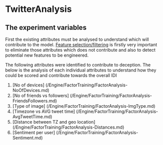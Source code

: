 # TwitterAnalysis
## The experiment variables

First the existing attributes must be analysed to understand which will contribute to the model.
[Feature selection/filtering](/Engine/FeatureIdentification/FeatureIdentification.md) is firstly very important to eliminate those attributes which does not contribute and also to detect potential new features to be engineered.

The following attributes were identified to contribute to deception. The below is the analysis of each individual attributes to understand how they could be scored and contribute towards the overall IDI

1. [No of devices] (/Engine/FactorTraining/FactorAnalysis-NoOfDevices.md)
2. [No of friends vs followers] (/Engine/FactorTraining/FactorAnalysis-FriendsFollowers.md)
3. [Type of image] (/Engine/FactorTraining/FactorAnalysis-ImgType.md)
4. [Timezone vs AVG tweet time] (/Engine/FactorTraining/FactorAnalysis-AvgTweetTime.md)
5. [Distance between TZ and geo location] (/Engine/FactorTraining/FactorAnalysis-Distances.md)
6. [Sentiment per user] (/Engine/FactorTraining/FactorAnalysis-Sentiment.md)
  
